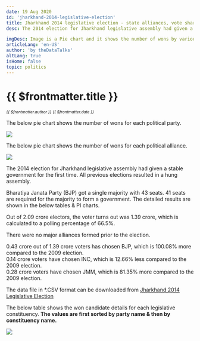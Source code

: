 ```yaml
---
date: 19 Aug 2020
id: 'jharkhand-2014-legislative-election'
title: Jharkhand 2014 legislative election - state alliances, vote share, seats won and key events.
desc: The 2014 election for Jharkhand legislative assembly had given a stable government for the first time. All previous elections resulted in a hung assembly. Bharatiya Janata Party (BJP) got a single majority with

imgDesc: Image is a Pie chart and it shows the number of wons by various alliances in the state.
articleLang: 'en-US'
author: 'by theDataTalks'
altLang: true
isHome: false
topic: politics
---
```


<altLang />

# {{ $frontmatter.title }}
<i style="font-size: 0.75em;"> {{ $frontmatter.author }} {{ $frontmatter.date }} </i>

The below pie chart shows the number of wons for each political party.  

![](/img/politics/jharkhand-2014-legislative-election/jh-2014-election-1.png)

The below pie chart shows the number of wons for each political alliance.  

![](/img/politics/jharkhand-2014-legislative-election/jh-2014-election-2.png)

The 2014 election for Jharkhand legislative assembly had given a stable government for the first time. All previous elections resulted in a hung assembly.  

Bharatiya Janata Party (BJP) got a single majority with 43 seats. 41 seats are required for the majority to form a government. The detailed results are shown in the below tables & PI charts.  

Out of 2.09 crore electors, the voter turns out was 1.39 crore, which is calculated to a polling percentage of 66.5%.  

There were no major alliances formed prior to the election.  

0.43 crore out of 1.39 crore voters has chosen BJP, which is 100.08% more compared to the 2009 election.  
0.14 crore voters have chosen INC, which is 12.66% less compared to the 2009 election.  
0.28 crore voters have chosen JMM, which is 81.35% more compared to the 2009 election. 

The data file in \*.CSV format can be downloaded from [Jharkhand 2014 Legislative Election](https://thedatatalks.in/datas/politics/jharkhand-2014-legislative-election.csv)

The below table shows the won candidate details for each legislative constituency.
**The values are first sorted by party name & then by constituency name.**

![](/img/politics/jharkhand-2014-legislative-election/jh-2014-election-3.png)


<style>

</style>